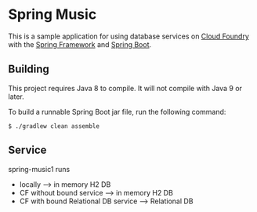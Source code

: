 Spring Music
============

This is a sample application for using database services on [Cloud Foundry](http://cloudfoundry.org) with the [Spring Framework](http://spring.io) and [Spring Boot](http://projects.spring.io/spring-boot/).


## Building

This project requires Java 8 to compile. It will not compile with Java 9 or later.

To build a runnable Spring Boot jar file, run the following command: 

~~~
$ ./gradlew clean assemble
~~~

## Service
spring-music1 runs 
 - locally --> in memory H2 DB
 - CF without bound service --> in memory H2 DB
 - CF with bound Relational DB service --> Relational DB
 
 
 